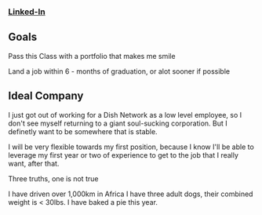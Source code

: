 ### [Linked-In](https://www.linkedin.com/in/cole-williams-b4824210b/)


## Goals

Pass this Class with a portfolio that makes me smile

Land a job within 6 - months of graduation, or alot sooner if possible


## Ideal Company

I just got out of working for a Dish Network as a low level employee, so I don't see myself returning to a giant soul-sucking corporation.  But I definetly want to be somewhere that is stable.

I will be very flexible towards my first position, because I know I'll be able to leverage my first year or two of experience to get to the job that I really want, after that.





Three truths, one is not true

I have driven over 1,000km in Africa
I have three adult dogs, their combined weight is < 30lbs.
I have baked a pie this year.